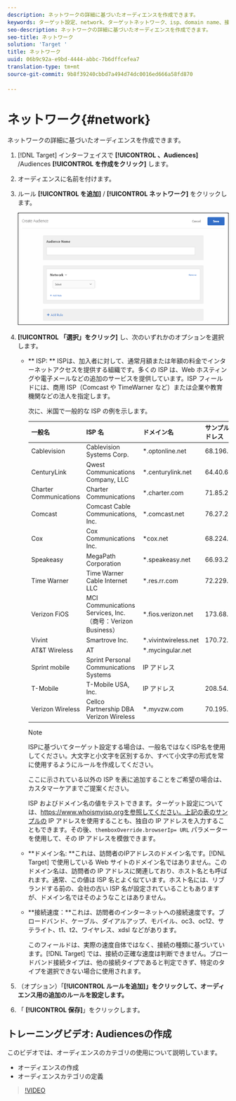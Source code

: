 ```yaml
---
description: ネットワークの詳細に基づいたオーディエンスを作成できます。
keywords: ターゲット設定、network、ターゲットネットワーク、isp、domain name、接続速度、target isp、targetドメイン名、ターゲット接続速度
seo-description: ネットワークの詳細に基づいたオーディエンスを作成できます。
seo-title: ネットワーク
solution: 'Target '
title: ネットワーク
uuid: 06b9c92a-e9bd-4444-abbc-7b6dffcefea7
translation-type: tm+mt
source-git-commit: 9b8f39240cbbd7a494d74dc0016ed666a58fd870

---
```



# ネットワーク{#network}

ネットワークの詳細に基づいたオーディエンスを作成できます。

1. [!DNL Target] インターフェイスで **[!UICONTROL 、Audiences]** /Audiences **[!UICONTROL を作成をクリック]** します。
1. オーディエンスに名前を付けます。
1. ルール **[!UICONTROL を追加]** / **[!UICONTROL ネットワーク]** をクリックします。

   ![](assets/target_network.png)

1. **[!UICONTROL 「選択」をクリック]** し、次のいずれかのオプションを選択します。

   * ** ISP: ** ISPは、加入者に対して、通常月額または年額の料金でインターネットアクセスを提供する組織です。多くの ISP は、Web ホスティングや電子メールなどの追加のサービスを提供しています。ISP フィールドには、商用 ISP（Comcast や TimeWarner など）または企業や教育機関などの法人を指定します。

      次に、米国で一般的な ISP の例を示します。

      | 一般名 | ISP 名 | ドメイン名 | サンプルの IP アドレス |
      |---|---|---|---|
      | Cablevision | Cablevision Systems Corp. | *.optonline.net | 68.196.130.239 |
      | CenturyLink | Qwest Communications Company, LLC | *.centurylink.net | 64.40.65.0 |
      | Charter Communications | Charter Communications | *.charter.com | 71.85.225.124 |
      | Comcast | Comcast Cable Communications, Inc. | *.comcast.net | 76.27.24.28 |
      | Cox | Cox Communications Inc. | *cox.net | 68.224.174.22 |
      | Speakeasy | MegaPath Corporation | *.speakeasy.net | 66.93.240.0 |
      | Time Warner | Time Warner Cable Internet LLC | *.res.rr.com | 72.229.28.185 |
      | Verizon FiOS | MCI Communications Services, Inc.（商号：Verizon Business） | *.fios.verizon.net | 173.68.112.34 |
      | Vivint | Smartrove Inc. | *.vivintwireless.net | 170.72.26.105 |
      | AT&amp;T Wireless | AT | *.mycingular.net |  |
      | Sprint mobile | Sprint Personal Communications Systems | IP アドレス |  |
      | T-Mobile | T-Mobile USA, Inc. | IP アドレス | 208.54.86.0 |
      | Verizon Wireless | Cellco Partnership DBA Verizon Wireless | *.myvzw.com | 70.195.74.199 |

      >[!NOTE]
      >
      >ISPに基づいてターゲット設定する場合は、一般名ではなくISP名を使用してください。大文字と小文字を区別するか、すべて小文字の形式を常に使用するようにルールを作成してください。

      ここに示されている以外の ISP を表に追加することをご希望の場合は、カスタマーケアまでご提案ください。

      ISP およびドメイン名の値をテストできます。ターゲット設定については、[](https://www.whoismyisp.org)https://www.whoismyisp.orgを参照してください。上記の表のサンプルの IP アドレスを使用することも、独自の IP アドレスを入力することもできます。その後、`themboxOverride.browserIp= URL` パラメーターを使用して、その IP アドレスを模倣できます。

   * **ドメイン名: **これは、訪問者のIPアドレスのドメイン名です。[!DNL Target] で使用している Web サイトのドメイン名ではありません。このドメイン名は、訪問者の IP アドレスに関連しており、ホスト名とも呼ばれます。通常、この値は ISP 名とよく似ています。ホスト名には、リブランドする前の、会社の古い ISP 名が設定されていることもありますが、ドメイン名ではそのようなことはありません。
   * **接続速度：**これは、訪問者のインターネットへの接続速度です。ブロードバンド、ケーブル、ダイアルアップ、モバイル、oc3、oc12、サテライト、t1、t2、ワイヤレス、xdsl などがあります。

      このフィールドは、実際の速度自体ではなく、接続の種類に基づいています。[!DNL Target] では、接続の正確な速度は判断できません。ブロードバンド接続タイプは、他の接続タイプであると判定できず、特定のタイプを選択できない場合に使用されます。

1. （オプション）「**[!UICONTROL ルールを追加]」をクリックして、オーディエンス用の追加のルールを設定します。**
1. 「 **[!UICONTROL 保存]**」をクリックします。

## トレーニングビデオ: Audiencesの作成

このビデオでは、オーディエンスのカテゴリの使用について説明しています。

* オーディエンスの作成
* オーディエンスカテゴリの定義

>[!VIDEO](https://video.tv.adobe.com/v/17392)